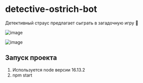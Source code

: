 ﻿# detective-ostrich-bot
Детективный страус предлагает сыграть в загадочную игру 🔎

![image](https://github.com/arina-bezdushnaya/detective-ostrich-bot/assets/88073632/06b2b1e4-986d-4c76-a980-3df5d415ba4b)

![image](https://github.com/arina-bezdushnaya/detective-ostrich-bot/assets/88073632/f81243ce-2295-4ff2-834a-36db8340d483)



## Запуск проекта

1. Используется node версии 16.13.2
2. npm start

